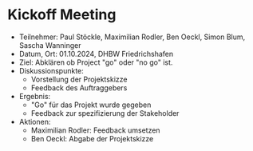 # Kickoff Meeting

- Teilnehmer: Paul Stöckle, Maximilian Rodler, Ben Oeckl, Simon Blum, Sascha Wanninger
- Datum, Ort: 01.10.2024, DHBW Friedrichshafen
- Ziel: Abklären ob Project "go" oder "no go" ist.
- Diskussionspunkte:
  - Vorstellung der Projektskizze
  - Feedback des Auftraggebers
- Ergebnis:
  - "Go" für das Projekt wurde gegeben
  - Feedback zur spezifizierung der Stakeholder
- Aktionen:
  - Maximilian Rodler: Feedback umsetzen
  - Ben Oeckl: Abgabe der Projektskizze
